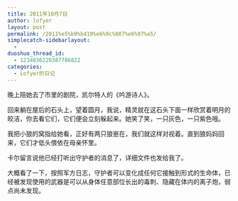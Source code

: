 ```yaml
---
title: 2011年10月7日
author: lofyer
layout: post
permalink: /2011%e5%b9%b410%e6%9c%887%e6%97%a5/
simplecatch-sidebarlayout:
  - 
duoshuo_thread_id:
  - 1234836220387786822
categories:
  - Lofyer的日记
---
```

晚上陪她去了市里的剧院，凯尔特人的《吟游诗人》。

回来躺在屋后的石头上，望着圆月，我说，精灵就在这石头下面一样欣赏着明月的皎洁，你去看它们，它们便会立刻躲起来。她笑了笑，一只灰色，一只紫色哦。

我把小狼的窝指给她看，正好有两只狼崽在，我们就这样对视着。直到狼妈妈回来，它们才低头偎依在母亲怀里。

卡尔留言说他已经打听出守护者的消息了，详细文件也发给我了。

大概看了一下，按照军方日志，守护者可以变化成任何它接触到形式的生命体，已经被发现使用的武器是可以从身体任意部位长出的毒刺、隐藏在体内的离子炮，弱点尚未发现。